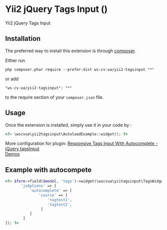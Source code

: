 Yii2 jQuery Tags Input ()
=========================
Yii2 jQuery Tags Input

Installation
------------

The preferred way to install this extension is through [composer](http://getcomposer.org/download/).

Either run

```
php composer.phar require --prefer-dist ws-cv-ua/yii2-tagsinput "*"
```

or add

```
"ws-cv-ua/yii2-tagsinput": "*"
```

to the require section of your `composer.json` file.


Usage
-----

Once the extension is installed, simply use it in your code by  :

```php
<?= \wscvua\yii2tagsinput\AutoloadExample::widget(); ?>
```

More configuration for plugin: [Responsive Tags Input With Autocomplete - jQuery tagsInput](https://www.jqueryscript.net/form/Tags-Input-Autocomplete.html)  
[Demos](https://www.jqueryscript.net/demo/Tags-Input-Autocomplete/)  

Example with autocompete
---
```php
<?= $form->field($model, 'tags')->widget(\wscvua\yiitagsinput\TagsWidget::className(), [
       'jsOptions' => [
           'autocomplete' => [
               'source' => [
                   'tagtest1',
                   'tagtest2',
                ]
           ]
        ]
]); ?>
```